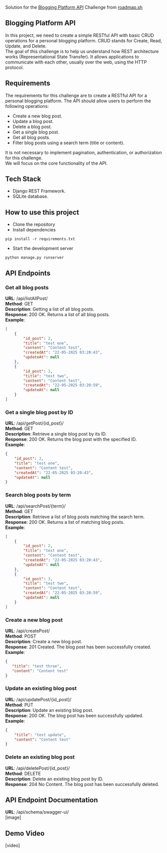 Solution for the [Blogging Platform API](https://roadmap.sh/projects/blogging-platform-api) Challenge from [roadmap.sh](https://roadmap.sh) 

## Blogging Platform API
In this project, we need to create a simple RESTful API with basic CRUD operations for a personal blogging platform. CRUD stands for Create, Read, Update, and Delete.  
The goal of this challenge is to help us understand how REST architecture works (Representational State Transfer). It allows applications to communicate with each other, usually over the web, using the HTTP protocol.

## Requirements
The requirements for this challenge are to create a RESTful API for a personal blogging platform. The API should allow users to perform the following operations:  
* Create a new blog post.
* Update a blog post.
* Delete a blog post.
* Get a single blog post.
* Get all blog posts.
* Filter blog posts using a search term (title or content).  

It is not necessary to implement pagination, authentication, or authorization for this challenge.  
We will focus on the core functionality of the API.

## Tech Stack
* Django REST Framework.
* SQLite database.

## How to use this project
* Clone the repository
* Install dependencies
```
pip install -r requirements.txt
```
* Start the development server
```
python manage.py runserver
```

## API Endpoints

### Get all blog posts
**URL**: /api/listAllPost/  
**Method**: GET  
**Description**: Getting a list of all blog posts.  
**Response**: 200 OK. Returns a list of all blog posts.  
**Example**:

```JSON
[
    {
        "id_post": 2,
        "title": "test one",
        "content": "Content test",
        "createdAt": "22-05-2025 03:20:43",
        "updateAt": null
    },
    {
        "id_post": 3,
        "title": "test two",
        "content": "Content test",
        "createdAt": "22-05-2025 03:20:59",
        "updateAt": null
    }
]
```
### Get a single blog post by ID
**URL**: /api/getPost/{id_post}/  
**Method**: GET  
**Description**: Retrieve a single blog post by its ID.  
**Response**: 200 OK. Returns the blog post with the specified ID.  
**Example**:
```JSON
{
    "id_post": 2,
    "title": "test one",
    "content": "Content test",
    "createdAt": "22-05-2025 03:20:43",
    "updateAt": null
}
```
### Search blog posts by term
**URL**: /api/searchPost/{term}/  
**Method**: GET  
**Description**: Retrieve a list of blog posts matching the search term.  
**Response**: 200 OK. Returns a list of matching blog posts.  
**Example**:
```JSON
[
    {
        "id_post": 2,
        "title": "test one",
        "content": "Content test",
        "createdAt": "22-05-2025 03:20:43",
        "updateAt": null
    },
    {
        "id_post": 3,
        "title": "test two",
        "content": "Content test",
        "createdAt": "22-05-2025 03:20:59",
        "updateAt": null
    }
]
```
### Create a new blog post
**URL**: /api/createPost/  
**Method**: POST  
**Description**: Create a new blog post.  
**Response**: 201 Created. The blog post has been successfully created.  
**Example**:
```JSON
{
   "title": "test three",
   "content": "Content test" 
}
```
### Update an existing blog post
**URL**: /api/updatePost/{id_post}/  
**Method**: PUT  
**Description**: Update an existing blog post.  
**Response**: 200 OK. The blog post has been successfully updated.  
**Example**:
```JSON
{
    "title": "test update",
    "content": "Content test"
}
```
### Delete an existing blog post
**URL**: /api/deletePost/{id_post}/  
**Method**: DELETE  
**Description**:  Delete an existing blog post by ID.  
**Response**: 204 No Content. The blog post has been successfully deleted.  

## API Endpoint Documentation
**URL**: /api/schema/swagger-ui/  
[image]

## Demo Video
[video]